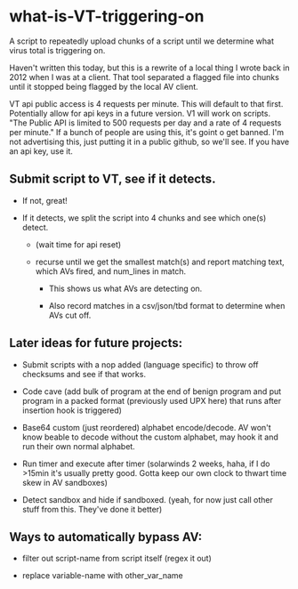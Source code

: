 # what-is-VT-triggering-on
A script to repeatedly upload chunks of a script until we determine what virus total is triggering on.

Haven't written this today, but this is a rewrite of a local thing I wrote back in 2012 when I was at a client.
That tool separated a flagged file into chunks until it stopped being flagged by the local AV client.

VT api public access is 4 requests per minute. This will default to that first. Potentially allow for api keys in a future version.
V1 will work on scripts. "The Public API is limited to 500 requests per day and a rate of 4 requests per minute." If a bunch of people are using this, it's goint o get banned. I'm not advertising this, just putting it in a public github, so we'll see. If you have an api key, use it.

## Submit script to VT, see if it detects.

+ If not, great!

+ If it detects, we split the script into 4 chunks and see which one(s) detect.

	+ (wait time for api reset) 

	+ recurse until we get the smallest match(s) and report matching text, which AVs fired, and num_lines in match.

		+ This shows us what AVs are detecting on.

		+ Also record matches in a csv/json/tbd format to determine when AVs cut off.

## Later ideas for future projects:

+ Submit scripts with a nop added (language specific) to throw off checksums and see if that works.

+ Code cave (add bulk of program at the end of benign program and put program in a packed format (previously used UPX here) that runs after insertion hook is triggered)

+ Base64 custom (just reordered) alphabet encode/decode. AV won't know beable to decode without the custom alphabet, may hook it and run their own normal alphabet.

+ Run timer and execute after timer (solarwinds 2 weeks, haha, if I do >15min it's usually pretty good. Gotta keep our own clock to thwart time skew in AV sandboxes)

+ Detect sandbox and hide if sandboxed. (yeah, for now just call other stuff from this. They've done it better)

## Ways to automatically bypass AV:
	
+ filter out script-name from script itself (regex it out)
	
+ replace variable-name with other_var_name
